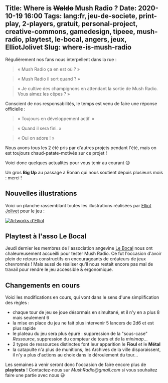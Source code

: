 Title: Where is <s>Waldo</s> Mush Radio ?
Date: 2020-10-19 16:00
Tags: lang:fr, jeu-de-societe, print-play, 2-players, gratuit, personal-project, creative-commons, gamedesign, tipeee, mush-radio, playtest, le-bocal, angers, jeux, ElliotJolivet
Slug: where-is-mush-radio
---

Régulièrement nos fans nous interpellent dans la rue :
> « Mush Radio ça en est où ? »

> « Mush Radio il sort quand ? »

> « Je cultive des champignons en attendant la sortie de Mush Radio. Vous aimez les cêpes ? »

Conscient de nos responsabilités, le temps est venu de faire une réponse officielle :
> « Toujours en développement actif. »

> « Quand il sera fini. »

> « Oui on adore ! »

Nous avons tous les 2 été pris par d'autres projets pendant l'été,
mais on est toujours chaud-patate-motivés sur ce projet !

Voici donc quelques actualités pour vous tenir au courant 😉

Un gros **Big Up** au passage à Ronan qui nous soutient depuis plusieurs mois : merci !


## Nouvelles illustrations

Voici un planche rassemblant toutes les illustrations réalisées par [Elliot Jolivet](https://www.instagram.com/tensei_draw/) pour le jeu :

[![Artworks d'Elliot](images/2020/10/MushRadio-artworks.jpg)](images/2020/10/MushRadio-artworks.jpg)


## Playtest à l'asso Le Bocal

Jeudi dernier les membres de l'association angevine [Le Bocal](https://bocal49.fr) nous ont chaleureusement accueilli pour tester Mush Radio. Ce fut l'occasion d'avoir plein de retours constructifs en encourageants de créateurs de jeux chevronnés ! Mais aussi de réaliser qu'il nous restait encore pas mal de travail pour rendre le jeu accessible & ergonomique.


## Changements en cours

Voici les modifications en cours, qui vont dans le sens d'une simplification des règles :

- chaque tour de jeu se joue désormais en simultané, et il n'y en a plus 8 mais seulement 6
- la mise en place du jeu ne fait plus intervenir 5 lancers de 2d6 et est plus rapide
- le plateau du jeu sera plus épuré : suppression de la "sous-case" _Ressource_, suppression du compteur de tours et de la _minimap_...
- 2 types de ressources distinctes font leur apparition le **Fioul** et le **Métal**
- la catapulte n'a plus de munitions, les Archives de la ville disparaissent, il n'y a plus d'actions au choix dans le déroulement du tour...


Les semaines à venir seront donc l'occasion de faire encore plus de **playtests** !
Contactez-nous sur _MushRadio@gmail.com_ si vous souhaitez faire une partie avec nous 😃
